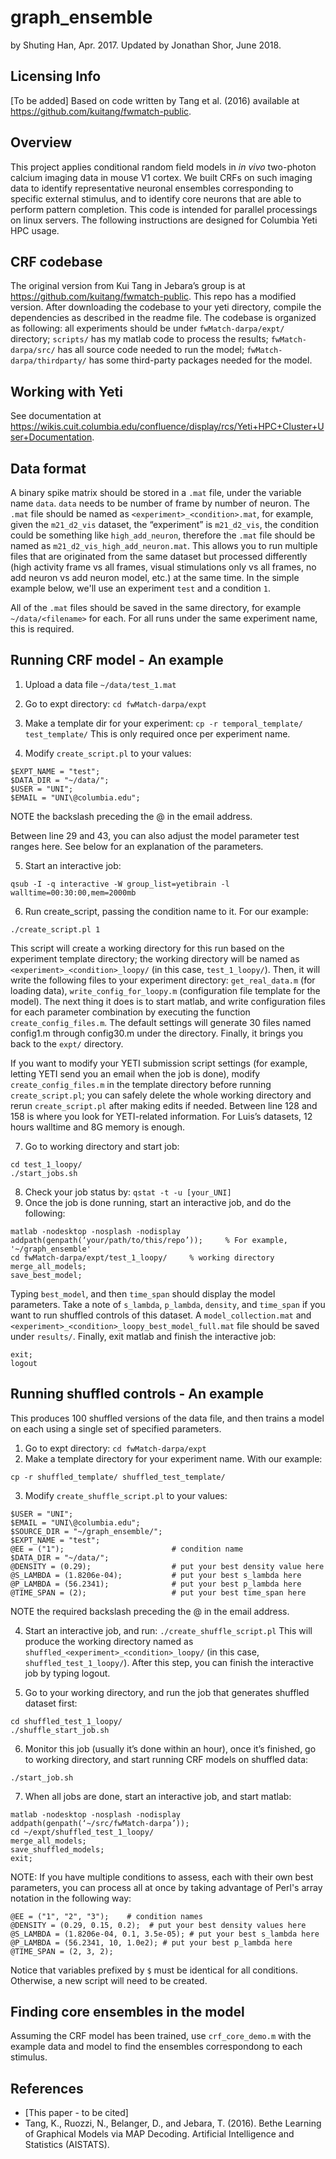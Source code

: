 graph_ensemble
==============

by Shuting Han, Apr. 2017. Updated by Jonathan Shor, June 2018.

Licensing Info
--------------
[To be added]
Based on code written by Tang et al. (2016) available at https://github.com/kuitang/fwmatch-public.

Overview
--------
This project applies conditional random field models in _in vivo_ two-photon calcium imaging data in mouse V1 cortex. We built CRFs on such imaging data to identify representative neuronal ensembles corresponding to specific external stimulus, and to identify core neurons that are able to perform pattern completion.
This code is intended for parallel processings on linux servers. The following instructions are designed for Columbia Yeti HPC usage.

## CRF codebase
The original version from Kui Tang in Jebara’s group is at https://github.com/kuitang/fwmatch-public. This repo has a modified version. After downloading the codebase to your yeti directory, compile the dependencies as described in the readme file.
The codebase is organized as following: all experiments should be under `fwMatch-darpa/expt/` directory; `scripts/` has my matlab code to process the results; `fwMatch-darpa/src/` has all source code needed to run the model; `fwMatch-darpa/thirdparty/` has some third-party packages needed for the model.

## Working with Yeti
See documentation at https://wikis.cuit.columbia.edu/confluence/display/rcs/Yeti+HPC+Cluster+User+Documentation.

## Data format
A binary spike matrix should be stored in a `.mat` file, under the variable name `data`.
`data` needs to be number of frame by number of neuron.
The `.mat` file should be named as `<experiment>_<condition>.mat`, for example, given the `m21_d2_vis` dataset, the “experiment” is `m21_d2_vis`, the condition could be something like `high_add_neuron`, therefore the `.mat` file should be named as `m21_d2_vis_high_add_neuron.mat`.
This allows you to run multiple files that are originated from the same dataset but processed differently (high activity frame vs all frames, visual stimulations only vs all frames, no add neuron vs add neuron model, etc.) at the same time.
In the simple example below, we'll use an experiment `test` and a condition `1`.

All of the `.mat` files should be saved in the same directory, for example `~/data/<filename>` for each. For all runs under the same experiment name, this is required.

## Running CRF model - An example
1. Upload a data file `~/data/test_1.mat`
2. Go to expt directory: `cd fwMatch-darpa/expt`
3. Make a template dir for your experiment: `cp -r temporal_template/ test_template/`
This is only required once per experiment name.

4. Modify `create_script.pl` to your values:
```
$EXPT_NAME = "test";
$DATA_DIR = "~/data/";
$USER = "UNI";
$EMAIL = "UNI\@columbia.edu";
```
NOTE the backslash preceding the @ in the email address.

Between line 29 and 43, you can also adjust the model parameter test ranges here.
See below for an explanation of the parameters.

5. Start an interactive job:
```
qsub -I -q interactive -W group_list=yetibrain -l walltime=00:30:00,mem=2000mb
```
6. Run create_script, passing the condition name to it. For our example:
```
./create_script.pl 1
```
This script will create a working directory for this run based on the experiment template directory; the working directory will be named as `<experiment>_<condition>_loopy/` (in this case, `test_1_loopy/`).
Then, it will write the following files to your experiment directory: `get_real_data.m` (for loading data), `write_config_for_loopy.m` (configuration file template for the model).
The next thing it does is to start matlab, and write configuration files for each parameter combination by executing the function `create_config_files.m`.
The default settings will generate 30 files named config1.m through config30.m under the directory.
Finally, it brings you back to the `expt/` directory.

If you want to modify your YETI submission script settings (for example, letting YETI send you an email when the job is done), modify `create_config_files.m` in the template directory before running `create_script.pl`; you can safely delete the whole working directory and rerun `create_script.pl` after making edits if needed.
Between line 128 and 158 is where you look for YETI-related information.
For Luis’s datasets, 12 hours walltime and 8G memory is enough.

7. Go to working directory and start job:
```
cd test_1_loopy/
./start_jobs.sh
```
8. Check your job status by: `qstat -t -u [your_UNI]`
9. Once the job is done running, start an interactive job, and do the following:
```
matlab -nodesktop -nosplash -nodisplay
addpath(genpath(‘your/path/to/this/repo’));     % For example, '~/graph_ensemble'
cd fwMatch-darpa/expt/test_1_loopy/     % working directory
merge_all_models;
save_best_model;
```
Typing `best_model`, and then `time_span` should display the model parameters.
Take a note of `s_lambda`, `p_lambda`, `density`, and `time_span` if you want to run shuffled controls of this dataset.
A `model_collection.mat` and `<experiment>_<condition>_loopy_best_model_full.mat` file should be saved under `results/`.
Finally, exit matlab and finish the interactive job:
```
exit;
logout
```

## Running shuffled controls - An example
This produces 100 shuffled versions of the data file, and then trains a model on each using a single set of specified parameters.

1. Go to expt directory: `cd fwMatch-darpa/expt`
2. Make a template directory for your experiment name. With our example:
```
cp -r shuffled_template/ shuffled_test_template/
```
3. Modify `create_shuffle_script.pl` to your values:
```
$USER = "UNI";
$EMAIL = "UNI\@columbia.edu";
$SOURCE_DIR = "~/graph_ensemble/";
$EXPT_NAME = "test";
@EE = ("1");                        # condition name
$DATA_DIR = "~/data/";
@DENSITY = (0.29);                  # put your best density value here
@S_LAMBDA = (1.8206e-04);           # put your best s_lambda here
@P_LAMBDA = (56.2341);              # put your best p_lambda here
@TIME_SPAN = (2);                   # put your best time_span here
```
   NOTE the required backslash preceding the @ in the email address.

4. Start an interactive job, and run: `./create_shuffle_script.pl`
This will produce the working directory named as `shuffled_<experiment>_<condition>_loopy/` (in this case, `shuffled_test_1_loopy/`).
After this step, you can finish the interactive job by typing logout.

5. Go to your working directory, and run the job that generates shuffled dataset first:
```
cd shuffled_test_1_loopy/
./shuffle_start_job.sh
```
6. Monitor this job (usually it’s done within an hour), once it’s finished, go to working directory, and start running CRF models on shuffled data:
```
./start_job.sh
```
7. When all jobs are done, start an interactive job, and start matlab:
```
matlab -nodesktop -nosplash -nodisplay
addpath(genpath(‘~/src/fwMatch-darpa’));
cd ~/expt/shuffled_test_1_loopy/
merge_all_models;
save_shuffled_models;
exit;
```

NOTE: If you have multiple conditions to assess, each with their own best parameters, you can process all at once by taking advantage of Perl's array notation in the following way:
```
@EE = ("1", "2", "3");    # condition names
@DENSITY = (0.29, 0.15, 0.2);  # put your best density values here
@S_LAMBDA = (1.8206e-04, 0.1, 3.5e-05); # put your best s_lambda here
@P_LAMBDA = (56.2341, 10, 1.0e2); # put your best p_lambda here
@TIME_SPAN = (2, 3, 2);
```
Notice that variables prefixed by `$` must be identical for all conditions.
Otherwise, a new script will need to be created.

## Finding core ensembles in the model
Assuming the CRF model has been trained, use `crf_core_demo.m` with the example data and model to find the ensembles correspondong to each stimulus.

## References
* [This paper - to be cited]
* Tang, K., Ruozzi, N., Belanger, D., and Jebara, T. (2016). Bethe Learning of Graphical Models via MAP Decoding. Artificial Intelligence and Statistics (AISTATS).
